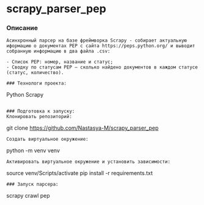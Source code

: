 # scrapy_parser_pep

### Описание 
```
Асинхронный парсер на базе фреймворка Scrapy - собирает актуальную иформацию о документах PEP с сайта https://peps.python.org/ и выводит собранную информацию в два файла .csv:

- Список PEP: номер, название и статус;
- Сводку по статусам PEP — сколько найдено документов в каждом статусе (статус, количество).

### Технологи проекта:
```
Python
Scrapy
```

### Подготовка к запуску:
Клонировать репозиторий:
```
git clone https://github.com/Nastasya-M/scrapy_parser_pep
```
Создать виртуальное окружение:
```
python -m venv venv
```
Активировать виртуальное окружение и установить зависимости:
```
source venv/Scripts/activate
pip install -r requirements.txt
```
### Запуск парсера:
```
scrapy crawl pep
